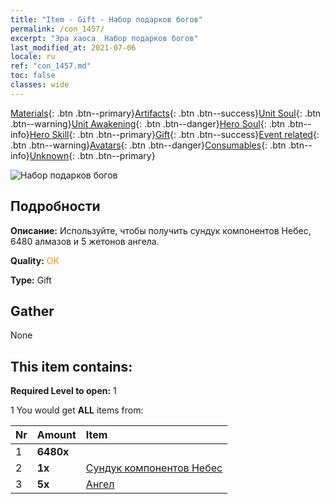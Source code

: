 ```yaml
---
title: "Item - Gift - Набор подарков богов"
permalink: /con_1457/
excerpt: "Эра хаоса  Набор подарков богов"
last_modified_at: 2021-07-06
locale: ru
ref: "con_1457.md"
toc: false
classes: wide
---
```

 [Materials](/ItemsRU/){: .btn .btn--primary}[Artifacts](/ItemsRU/Artifacts/){: .btn .btn--success}[Unit Soul](/ItemsRU/UnitSoul/){: .btn .btn--warning}[Unit Awakening](/ItemsRU/UnitAwakening/){: .btn .btn--danger}[Hero Soul](/ItemsRU/HeroSoul/){: .btn .btn--info}[Hero Skill](/ItemsRU/HeroSkill/){: .btn .btn--primary}[Gift](/ItemsRU/Gift/){: .btn .btn--success}[Event related](/ItemsRU/Events/){: .btn .btn--warning}[Avatars](/ItemsRU/Avatars/){: .btn .btn--danger}[Consumables](/ItemsRU/Consumables/){: .btn .btn--info}[Unknown](/ItemsRU/Unknown/){: .btn .btn--primary}

 ![Набор подарков богов](/images/t/i_907071.png)

## Подробности
 **Описание:** Используйте, чтобы получить сундук компонентов Небес, 6480 алмазов и 5 жетонов ангела.

 **Quality:** <span style="color: #FF8C00">OK</span>

 **Type:** Gift

## Gather

  None

## This item contains:

 **Required Level to open:** 1

 1 You would get **ALL** items  from:

  | Nr | Amount |     Item    |
  |:---|:-------|:------------|
  | 1 |  **6480x** | <i class="fas fa-gem"/> |  | 
  | 2 |  **1x** | [Сундук компонентов Небес](/ItemsRU/con_1354/) |  | 
  | 3 |  **5x** | [Ангел](/ItemsRU/unt_196/) |  | 
